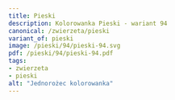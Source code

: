```yaml
---
title: Pieski
description: Kolorowanka Pieski - wariant 94
canonical: /zwierzeta/pieski
variant_of: pieski
image: /pieski/94/pieski-94.svg
pdf: /pieski/94/pieski-94.pdf
tags:
- zwierzeta
- pieski
alt: "Jednorożec kolorowanka"
---
```

